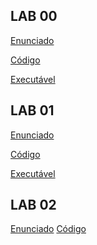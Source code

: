 ## LAB 00
[Enunciado](https://tutoria.ualg.pt/2021/pluginfile.php/190295/mod_resource/content/1/Lab0.html)

[Código](https://github.com/caparritos/SPD/tree/main/lab00/src)

[Executável](https://github.com/caparritos/SPD/blob/main/lab00/out/lab00.jar)

## LAB 01
[Enunciado](https://tutoria.ualg.pt/2021/pluginfile.php/197914/mod_resource/content/1/Lab1.html)

[Código](https://github.com/caparritos/SPD/tree/main/lab01/src)

[Executável](https://github.com/caparritos/SPD/blob/main/lab01/out/lab01.jar)

## LAB 02
[Enunciado]()
[Código]()
